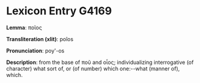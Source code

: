 # Lexicon Entry G4169

**Lemma**: ποῖος

**Transliteration (xlit)**: poîos

**Pronunciation**: poy'-os

**Description**:
from the base of ποῦ and οἷος; individualizing interrogative (of character) what sort of, or (of number) which one:--what (manner of), which.
